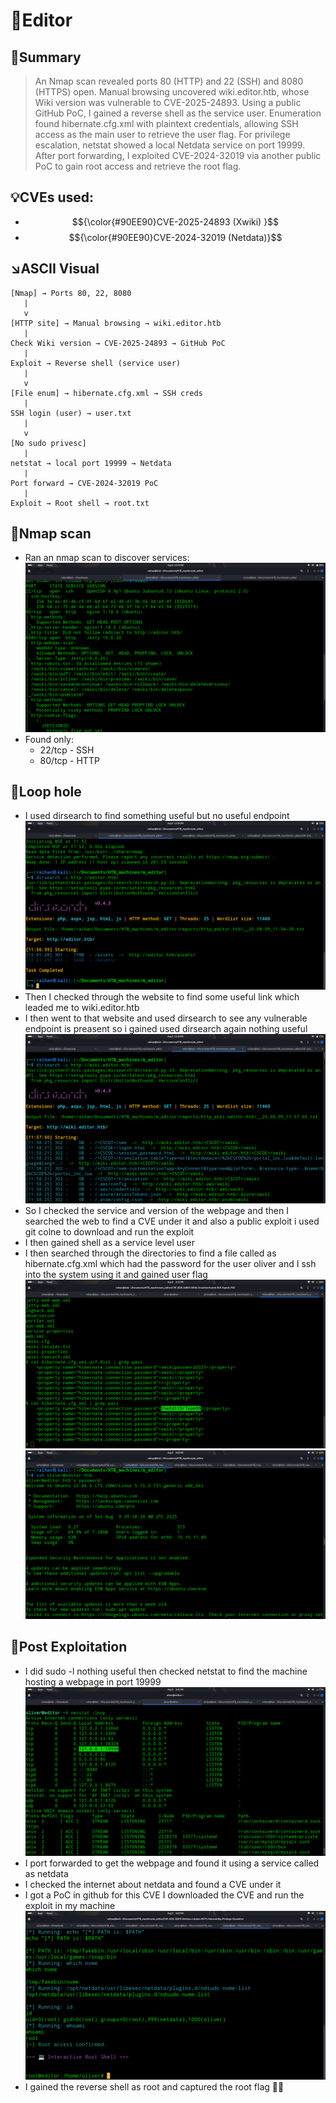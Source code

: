 # 📓Editor

## 🧠Summary
> An Nmap scan revealed ports 80 (HTTP) and 22 (SSH) and 8080 (HTTPS) open. Manual browsing uncovered wiki.editor.htb, whose Wiki version was vulnerable to CVE-2025-24893. Using a public GitHub PoC, I gained a reverse shell as the service user. Enumeration found hibernate.cfg.xml with plaintext credentials, allowing SSH access as the main user to retrieve the user flag. For privilege escalation, netstat showed a local Netdata service on port 19999. After port forwarding, I exploited CVE-2024-32019 via another public PoC to gain root access and retrieve the root flag.

## 💡CVEs used:
- $${\color{#90EE90}CVE-2025-24893 (Xwiki) }$$
- $${\color{#90EE90}CVE-2024-32019 (Netdata)}$$

## ↘️ASCII Visual
```text
[Nmap] → Ports 80, 22, 8080
   |
   v
[HTTP site] → Manual browsing → wiki.editor.htb
   |
Check Wiki version → CVE-2025-24893 → GitHub PoC
   |
Exploit → Reverse shell (service user)
   |
   v
[File enum] → hibernate.cfg.xml → SSH creds
   |
SSH login (user) → user.txt
   |
   v
[No sudo privesc]
   |
netstat → local port 19999 → Netdata
   |
Port forward → CVE-2024-32019 PoC
   |
Exploit → Root shell → root.txt
```

## 🔎Nmap scan
- Ran an nmap scan to discover services:
  ![](./screenshots/nmap_scan.png)
- Found only:
    - 22/tcp - SSH
    - 80/tcp - HTTP

## 📌Loop hole
- I used dirsearch to find something useful but no useful endpoint
  ![](./screenshots/dirsearch.png)
- Then I checked through the website to find some useful link which leaded me to wiki.editor.htb
- I then went to that website and used dirsearch to see any vulnerable endpoint is preasent so i gained used dirsearch again nothing useful
  ![](./screenshots/dirsearch_xwiki.png)
- So I checked the service and version of the webpage and then I searched the web to find a CVE under it and also a public exploit i used git colne to download and run the exploit
- I then gained shell as a service level user
- I then searched through the directories to find a file called as hibernate.cfg.xml which had the password for the user oliver and I ssh into the system using it and gained user flag
  ![](./screenshots/code_audit.png)
  ![](./screenshots/ssh.png)
  
## 🧪Post Exploitation
- I did sudo -l nothing useful then checked netstat to find the machine hosting a webpage in port 19999
  ![](./screenshots/netstat.png)
- I port forwarded to get the webpage and found it using a service called as netdata
- I checked the internet about netdata and found a CVE under it
- I got a PoC in github for this CVE I downloaded the CVE and run the exploit in my machine
  ![](./screenshots/exploit.png)
- I gained the reverse shell as root and captured the root flag 🏴‍☠️
